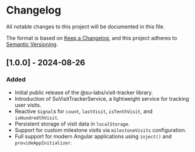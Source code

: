 # Changelog

All notable changes to this project will be documented in this file.

The format is based on [Keep a Changelog](https://keepachangelog.com/en/1.0.0/),
and this project adheres to [Semantic Versioning](https://semver.org/spec/v2.0.0.html).

## [1.0.0] - 2024-08-26

### Added

- Initial public release of the @su-labs/visit-tracker library.
- Introduction of SuVisitTrackerService, a lightweight service for tracking user visits.
- Reactive `Signal`s for `count`, `lastVisit`, `isTenthVisit`, and `isHundredthVisit`.
- Persistent storage of visit data in `localStorage`.
- Support for custom milestone visits via `milestoneVisits` configuration.
- Full support for modern Angular applications using `inject()` and `provideAppInitializer`.